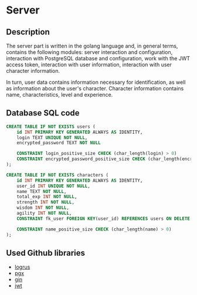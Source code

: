 # Server

## Description
The server part is written in the golang language and, in general terms, contains the following modules:
server interaction and configuration, interaction with PostgreSQL database and configuration, work with the JWT access token, interaction with user information, interaction with user character information. 
  
In turn, user data contains information necessary for identification, as well as information about the user's character.
Character information contains name, characteristics, level and experience.

## Database SQL code
``` sql
CREATE TABLE IF NOT EXISTS users (
    id INT PRIMARY KEY GENERATED ALWAYS AS IDENTITY,
    login TEXT UNIQUE NOT NULL,
    encrypted_password TEXT NOT NULL

    CONSTRAINT login_positive_size CHECK (char_length(login) > 0)
    CONSTRAINT encrypted_password_positive_size CHECK (char_length(encrypted_password) > 0)
);
```

```sql
CREATE TABLE IF NOT EXISTS characters (
    id INT PRIMARY KEY GENERATED ALWAYS AS IDENTITY,
    user_id INT UNIQUE NOT NULL,
    name TEXT NOT NULL,
    total_exp INT NOT NULL,
    strength INT NOT NULL,
    wisdom INT NOT NULL,
    agility INT NOT NULL,
    CONSTRAINT fk_user FOREIGN KEY(user_id) REFERENCES users ON DELETE CASCADE,

    CONSTRAINT name_positive_size CHECK (char_length(name) > 0)
);
```

## Used Github libraries
* [logrus](https://github.com/sirupsen/logrus)
* [pgx](https://github.com/jackc/pgx)
* [gin](https://github.com/gin-gonic/gin)
* [jwt](https://github.com/golang-jwt/jwt)
